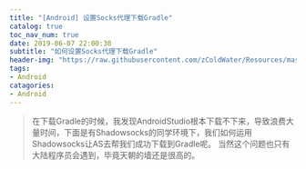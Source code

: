 ```yaml
---
title: "[Android] 设置Socks代理下载Gradle"
catalog: true
toc_nav_num: true
date: 2019-06-07 22:00:30
subtitle: "如何设置Socks代理下载Gradle"
header-img: "https://raw.githubusercontent.com/zColdWater/Resources/master/Images/knowledge-min.png"
tags:
- Android
catagories:
- Android
---
```


> 在下载Gradle的时候，我发现AndroidStudio根本下载不下来，导致浪费大量时间，下面是有Shadowsocks的同学环境下，我们如何运用Shadowsocks让AS去帮我们成功下载到Gradle呢。 当然这个问题也只有大陆程序员会遇到，毕竟天朝的墙还是很高的。




